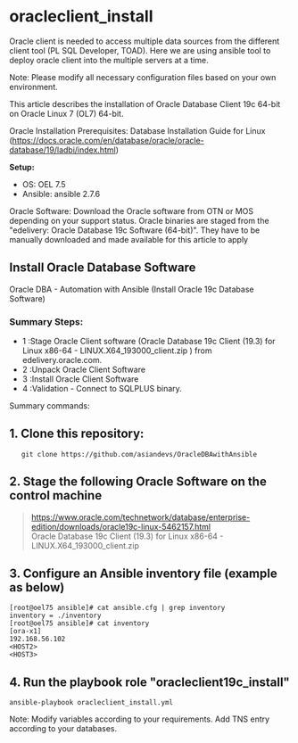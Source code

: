 # oracleclient_install
Oracle client is needed to access multiple data sources from the different client tool (PL SQL Developer, TOAD). Here we are using ansible tool to deploy oracle client into the multiple servers at a time.

Note: Please modify all necessary configuration files based on your own environment.

This article describes the installation of Oracle Database Client 19c 64-bit on Oracle Linux 7 (OL7) 64-bit.

Oracle Installation Prerequisites: Database Installation Guide for Linux 
(https://docs.oracle.com/en/database/oracle/oracle-database/19/ladbi/index.html)

**Setup:**
 * OS: OEL 7.5 
 * Ansible: ansible 2.7.6

Oracle Software: Download the Oracle software from OTN or MOS depending on your support status. Oracle binaries are staged from the "edelivery: Oracle Database 19c Software (64-bit)". They have to be manually downloaded and made available for this article to apply 

## Install Oracle Database Software
Oracle DBA - Automation with Ansible (Install Oracle 19c Database Software)

### Summary Steps:  
 * 1  :Stage Oracle Client software (Oracle Database 19c Client (19.3) for Linux x86-64 - LINUX.X64_193000_client.zip ) from edelivery.oracle.com.
 * 2  :Unpack Oracle Client Software
 * 3  :Install Oracle Client Software
 * 4  :Validation - Connect to SQLPLUS binary.

Summary commands: 

## 1. Clone this repository:
```
   git clone https://github.com/asiandevs/OracleDBAwithAnsible
```
## 2. Stage the following Oracle Software on the control machine
> https://www.oracle.com/technetwork/database/enterprise-edition/downloads/oracle19c-linux-5462157.html   
> Oracle Database 19c Client (19.3) for Linux x86-64 - LINUX.X64_193000_client.zip

## 3. Configure an Ansible inventory file (example as below) 
```
[root@oel75 ansible]# cat ansible.cfg | grep inventory
inventory = ./inventory
[root@oel75 ansible]# cat inventory
[ora-x1]
192.168.56.102
<HOST2>
<HOST3>       
```
## 4. Run the playbook role "oracleclient19c_install"
```
ansible-playbook oracleclient_install.yml  
```

Note: Modify variables according to your requirements. Add TNS entry according to your databases. 
